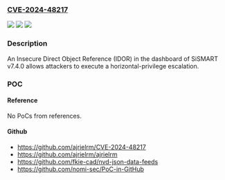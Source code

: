 ### [CVE-2024-48217](https://cve.mitre.org/cgi-bin/cvename.cgi?name=CVE-2024-48217)
![](https://img.shields.io/static/v1?label=Product&message=n%2Fa&color=blue)
![](https://img.shields.io/static/v1?label=Version&message=n%2Fa&color=blue)
![](https://img.shields.io/static/v1?label=Vulnerability&message=n%2Fa&color=brighgreen)

### Description

An Insecure Direct Object Reference (IDOR) in the dashboard of SiSMART v7.4.0 allows attackers to execute a horizontal-privilege escalation.

### POC

#### Reference
No PoCs from references.

#### Github
- https://github.com/ajrielrm/CVE-2024-48217
- https://github.com/ajrielrm/ajrielrm
- https://github.com/fkie-cad/nvd-json-data-feeds
- https://github.com/nomi-sec/PoC-in-GitHub

